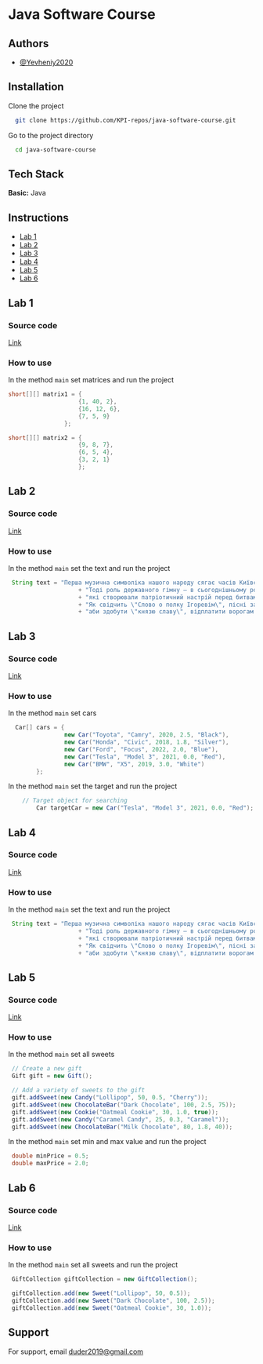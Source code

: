 
# Java Software Course



## Authors

- [@Yevheniy2020](https://github.com/Yevheniy2020)


## Installation

Clone the project

```bash
  git clone https://github.com/KPI-repos/java-software-course.git
```

Go to the project directory

```bash
  cd java-software-course
```



## Tech Stack

**Basic:** Java


## Instructions

- [Lab 1](#lab-1)
- [Lab 2](#lab-2)
- [Lab 3](#lab-3)
- [Lab 4](#lab-4)
- [Lab 5](#lab-5)
- [Lab 6](#lab-6)

## Lab 1
### Source code
[Link](https://github.com/KPI-repos/java-software-course/tree/main/lab_1)
### How to use 
In the method `main` set matrices and run the project
```java
short[][] matrix1 = {
                    {1, 40, 2},
                    {16, 12, 6},
                    {7, 5, 9}
                };

short[][] matrix2 = {
                    {9, 8, 7},
                    {6, 5, 4},
                    {3, 2, 1}
                    };
```

## Lab 2
### Source code
[Link](https://github.com/KPI-repos/java-software-course/tree/main/lab_2)
### How to use 
In the method `main` set the text and run the project
```java
 String text = "Перша музична символіка нашого народу сягає часів Київської Русі. "
                    + "Тоді роль державного гімну – в сьогоднішньому розумінні – виконували бойові заклики та пісні, "
                    + "які створювали патріотичний настрій перед битвами. "
                    + "Як свідчить \"Слово о полку Ігоревім\", пісні закликали воїнів до хоробрості, "
                    + "аби здобути \"князю славу\", відплатити ворогам \"за землю Руську\", за рани.";
```

## Lab 3
### Source code
[Link](https://github.com/KPI-repos/java-software-course/tree/main/lab_3)
### How to use 
In the method `main` set cars 
```java
  Car[] cars = {
                new Car("Toyota", "Camry", 2020, 2.5, "Black"),
                new Car("Honda", "Civic", 2018, 1.8, "Silver"),
                new Car("Ford", "Focus", 2022, 2.0, "Blue"),
                new Car("Tesla", "Model 3", 2021, 0.0, "Red"),
                new Car("BMW", "X5", 2019, 3.0, "White")
        };

```
In the method `main` set the target and run the project
```java
    // Target object for searching
        Car targetCar = new Car("Tesla", "Model 3", 2021, 0.0, "Red");
```

## Lab 4
### Source code
[Link](https://github.com/KPI-repos/java-software-course/tree/main/lab_4)
### How to use 
In the method `main` set the text and run the project
```java
 String text = "Перша музична символіка нашого народу сягає часів Київської Русі. "
                    + "Тоді роль державного гімну – в сьогоднішньому розумінні – виконували бойові заклики та пісні, "
                    + "які створювали патріотичний настрій перед битвами. "
                    + "Як свідчить \"Слово о полку Ігоревім\", пісні закликали воїнів до хоробрості, "
                    + "аби здобути \"князю славу\", відплатити ворогам \"за землю Руську\", за рани.";
```

## Lab 5
### Source code
[Link](https://github.com/KPI-repos/java-software-course/tree/main/lab_5)
### How to use 
In the method `main` set all sweets
```java
 // Create a new gift
 Gift gift = new Gift();

 // Add a variety of sweets to the gift
 gift.addSweet(new Candy("Lollipop", 50, 0.5, "Cherry"));
 gift.addSweet(new ChocolateBar("Dark Chocolate", 100, 2.5, 75));
 gift.addSweet(new Cookie("Oatmeal Cookie", 30, 1.0, true));
 gift.addSweet(new Candy("Caramel Candy", 25, 0.3, "Caramel"));
 gift.addSweet(new ChocolateBar("Milk Chocolate", 80, 1.8, 40));
```
In the method `main` set min and max value and run the project
```java
 double minPrice = 0.5;
 double maxPrice = 2.0;
```

## Lab 6
### Source code
[Link](https://github.com/KPI-repos/java-software-course/tree/main/lab_6)
### How to use 
In the method `main` set all sweets and run the project
```java
 GiftCollection giftCollection = new GiftCollection();

 giftCollection.add(new Sweet("Lollipop", 50, 0.5));
 giftCollection.add(new Sweet("Dark Chocolate", 100, 2.5));
 giftCollection.add(new Sweet("Oatmeal Cookie", 30, 1.0));
```

## Support

For support, email duder2019@gmail.com

